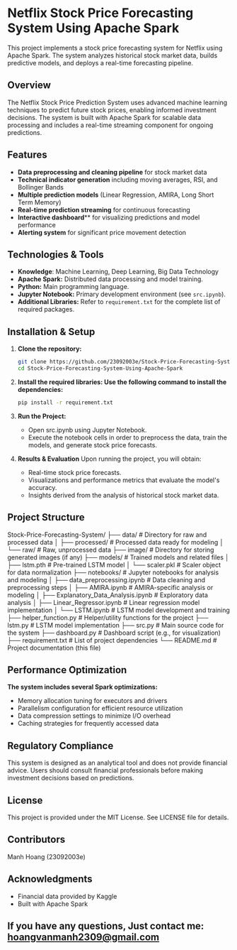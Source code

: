 # Netflix Stock Price Forecasting System Using Apache Spark

This project implements a stock price forecasting system for Netflix using Apache Spark. The system analyzes historical stock market data, builds predictive models, and deploys a real-time forecasting pipeline.
## Overview

The Netflix Stock Price Prediction System uses advanced machine learning techniques to predict future stock prices, enabling informed investment decisions. The system is built with Apache Spark for scalable data processing and includes a real-time streaming component for ongoing predictions.

## Features

- **Data preprocessing and cleaning pipeline** for stock market data
- **Technical indicator generation** including moving averages, RSI, and Bollinger Bands
- **Multiple prediction models** (Linear Regression, AMIRA, Long Short Term Memory)
- **Real-time prediction streaming** for continuous forecasting
- **Interactive dashboard**** for visualizing predictions and model performance
- **Alerting system** for significant price movement detection

## Technologies & Tools
- **Knowledge**: Machine Learning, Deep Learning, Big Data Technology
- **Apache Spark:** Distributed data processing and model training.
- **Python:** Main programming language.
- **Jupyter Notebook:** Primary development environment (see `src.ipynb`).
- **Additional Libraries:** Refer to `requirement.txt` for the complete list of required packages.


## Installation & Setup

1. **Clone the repository:**
   ```bash
   git clone https://github.com/23092003e/Stock-Price-Forecasting-System-Using-Apache-Spark.git
   cd Stock-Price-Forecasting-System-Using-Apache-Spark


2. **Install the required libraries: Use the following command to install the dependencies:**
    ```bash
    pip install -r requirement.txt

3. **Run the Project:**
    - Open src.ipynb using Jupyter Notebook.
    - Execute the notebook cells in order to preprocess the data, train the models, and generate stock price forecasts.

4. **Results & Evaluation**
   Upon running the project, you will obtain:
    - Real-time stock price forecasts.
    - Visualizations and performance metrics that evaluate the model's accuracy.
    - Insights derived from the analysis of historical stock market data.

## Project Structure
Stock-Price-Forecasting-System/
├── data/                    # Directory for raw and processed data
│   ├── processed/           # Processed data ready for modeling
│   └── raw/                # Raw, unprocessed data
├── image/                  # Directory for storing generated images (if any)
├── models/                 # Trained models and related files
│   ├── lstm.pth            # Pre-trained LSTM model
│   └── scaler.pkl          # Scaler object for data normalization
├── notebooks/              # Jupyter notebooks for analysis and modeling
│   ├── data_preprocessing.ipynb   # Data cleaning and preprocessing steps
│   ├── AMIRA.ipynb         # AMIRA-specific analysis or modeling
│   ├── Explanatory_Data_Analysis.ipynb  # Exploratory data analysis
│   ├── Linear_Regressor.ipynb      # Linear regression model implementation
│   └── LSTM.ipynb          # LSTM model development and training
├── helper_function.py      # Helper/utility functions for the project
├── lstm.py                 # LSTM model implementation
├── src.py                  # Main source code for the system
├── dashboard.py            # Dashboard script (e.g., for visualization)
├── requirement.txt         # List of project dependencies
└── README.md               # Project documentation (this file)

## Performance Optimization
**The system includes several Spark optimizations:**

- Memory allocation tuning for executors and drivers
- Parallelism configuration for efficient resource utilization
- Data compression settings to minimize I/O overhead
- Caching strategies for frequently accessed data

## Regulatory Compliance
This system is designed as an analytical tool and does not provide financial advice. Users should consult financial professionals before making investment decisions based on predictions.

## License
This project is provided under the MIT License. See LICENSE file for details.

## Contributors

Manh Hoang (23092003e)

## Acknowledgments

- Financial data provided by Kaggle
- Built with Apache Spark

## If you have any questions, Just contact me: hoangvanmanh2309@gmail.com

    
